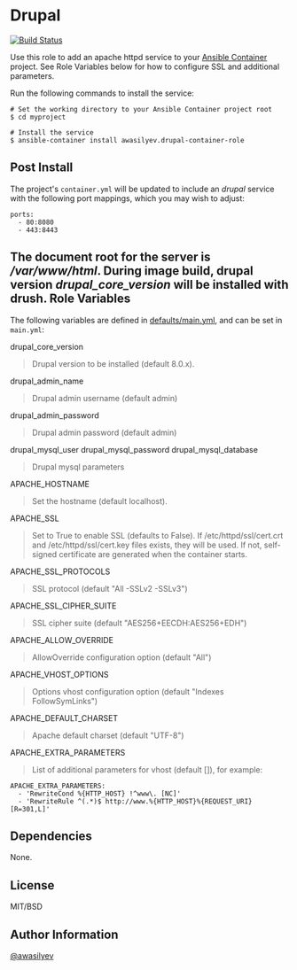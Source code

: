 Drupal
======

[![Build Status](https://travis-ci.org/awasilyev/drupal-container.svg?branch=master)](https://travis-ci.org/awasilyev/drupal-container)

Use this role to add an apache httpd service to your [Ansible Container](https://github.com/ansible/ansible-container) project. See Role Variables below for how to configure SSL and additional parameters. 

Run the following commands to install the service:

```
# Set the working directory to your Ansible Container project root
$ cd myproject

# Install the service
$ ansible-container install awasilyev.drupal-container-role 
```

Post Install
------------

The project's `container.yml` will be updated to include an *drupal* service with the following port mappings, which you may wish to adjust:

```
ports:
  - 80:8080
  - 443:8443
```

The document root for the server is */var/www/html*. During image build, drupal version *drupal_core_version* will be installed with drush. 
Role Variables
--------------

The following variables are defined in [defaults/main.yml](./defaults/main.yml), and can be set in `main.yml`:

drupal_core_version
> Drupal version to be installed (default 8.0.x).

drupal_admin_name
> Drupal admin username (default admin)

drupal_admin_password 
> Drupal admin password (default admin)

drupal_mysql_user
drupal_mysql_password
drupal_mysql_database
> Drupal mysql parameters

APACHE_HOSTNAME
> Set the hostname (default localhost).

APACHE_SSL
> Set to True to enable SSL (defaults to False). If /etc/httpd/ssl/cert.crt and /etc/httpd/ssl/cert.key files exists, they will be used. If not, self-signed certificate are generated when the container starts.

APACHE_SSL_PROTOCOLS
> SSL protocol (default "All -SSLv2 -SSLv3")

APACHE_SSL_CIPHER_SUITE
> SSL cipher suite (default "AES256+EECDH:AES256+EDH")

APACHE_ALLOW_OVERRIDE
> AllowOverride configuration option (default "All")

APACHE_VHOST_OPTIONS
> Options vhost configuration option (default "Indexes FollowSymLinks")

APACHE_DEFAULT_CHARSET
> Apache default charset (default "UTF-8")

APACHE_EXTRA_PARAMETERS
> List of additional parameters for vhost (default []), for example:
```
APACHE_EXTRA_PARAMETERS:
  - 'RewriteCond %{HTTP_HOST} !^www\. [NC]'
  - 'RewriteRule ^(.*)$ http://www.%{HTTP_HOST}%{REQUEST_URI} [R=301,L]'
```

Dependencies
------------

None.

License
-------

MIT/BSD

Author Information
------------------

[@awasilyev](https://github.com/awasilyev)
